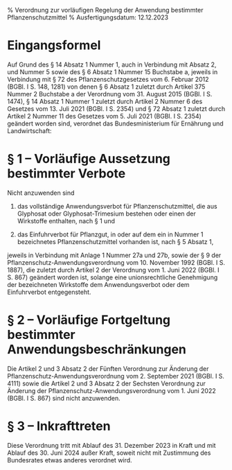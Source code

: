 % Verordnung zur vorläufigen Regelung der Anwendung bestimmter Pflanzenschutzmittel
% Ausfertigungsdatum: 12.12.2023
 
# Eingangsformel

Auf Grund des § 14 Absatz 1 Nummer 1, auch in Verbindung mit Absatz 2, und Nummer 5 sowie des § 6 Absatz 1 Nummer 15 Buchstabe a, jeweils in Verbindung mit § 72 des Pflanzenschutzgesetzes vom 6. Februar 2012 (BGBl. I S. 148, 1281) von denen § 6 Absatz 1 zuletzt durch Artikel 375 Nummer 2 Buchstabe a der Verordnung vom 31. August 2015 (BGBl. I S. 1474), § 14 Absatz 1 Nummer 1 zuletzt durch Artikel 2 Nummer 6 des Gesetzes vom 13. Juli 2021 (BGBl. I S. 2354) und § 72 Absatz 1 zuletzt durch Artikel 2 Nummer 11 des Gesetzes vom 5. Juli 2021 (BGBl. I S. 2354) geändert worden sind, verordnet das Bundesministerium für Ernährung und Landwirtschaft:

# § 1 – Vorläufige Aussetzung bestimmter Verbote

Nicht anzuwenden sind

1. das vollständige Anwendungsverbot für Pflanzenschutzmittel, die aus Glyphosat oder Glyphosat-Trimesium bestehen oder einen der Wirkstoffe enthalten, nach § 1 und

2. das Einfuhrverbot für Pflanzgut, in oder auf dem ein in Nummer 1 bezeichnetes Pflanzenschutzmittel vorhanden ist, nach § 5 Absatz 1,

jeweils in Verbindung mit Anlage 1 Nummer 27a und 27b, sowie der § 9 der Pflanzenschutz-Anwendungsverordnung vom 10. November 1992 (BGBl. I S. 1887), die zuletzt durch Artikel 2 der Verordnung vom 1. Juni 2022 (BGBl. I S. 867) geändert worden ist, solange eine unionsrechtliche Genehmigung der bezeichneten Wirkstoffe dem Anwendungsverbot oder dem Einfuhrverbot entgegensteht.

# § 2 – Vorläufige Fortgeltung bestimmter Anwendungsbeschränkungen

Die Artikel 2 und 3 Absatz 2 der Fünften Verordnung zur Änderung der Pflanzenschutz-Anwendungsverordnung vom 2. September 2021 (BGBl. I S. 4111) sowie die Artikel 2 und 3 Absatz 2 der Sechsten Verordnung zur Änderung der Pflanzenschutz-Anwendungsverordnung vom 1. Juni 2022 (BGBl. I S. 867) sind nicht anzuwenden.

# § 3 – Inkrafttreten

Diese Verordnung tritt mit Ablauf des 31. Dezember 2023 in Kraft und mit Ablauf des 30. Juni 2024 außer Kraft, soweit nicht mit Zustimmung des Bundesrates etwas anderes verordnet wird.
